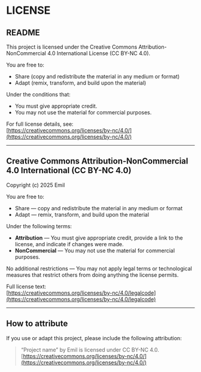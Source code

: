 # LICENSE

## README

This project is licensed under the Creative Commons Attribution-NonCommercial 4.0 International License (CC BY-NC 4.0).

You are free to:
- Share (copy and redistribute the material in any medium or format)
- Adapt (remix, transform, and build upon the material)

Under the conditions that:
- You must give appropriate credit.
- You may not use the material for commercial purposes.

For full license details, see:  
[https://creativecommons.org/licenses/by-nc/4.0/](https://creativecommons.org/licenses/by-nc/4.0/)

---

## Creative Commons Attribution-NonCommercial 4.0 International (CC BY-NC 4.0)

Copyright (c) 2025 Emil

You are free to:
- Share — copy and redistribute the material in any medium or format
- Adapt — remix, transform, and build upon the material

Under the following terms:
- **Attribution** — You must give appropriate credit, provide a link to the license, and indicate if changes were made.
- **NonCommercial** — You may not use the material for commercial purposes.

No additional restrictions — You may not apply legal terms or technological measures that restrict others from doing anything the license permits.

Full license text:  
[https://creativecommons.org/licenses/by-nc/4.0/legalcode](https://creativecommons.org/licenses/by-nc/4.0/legalcode)

---

## How to attribute

If you use or adapt this project, please include the following attribution:

> “Project name” by Emil is licensed under CC BY-NC 4.0.  
> [https://creativecommons.org/licenses/by-nc/4.0/](https://creativecommons.org/licenses/by-nc/4.0/)
